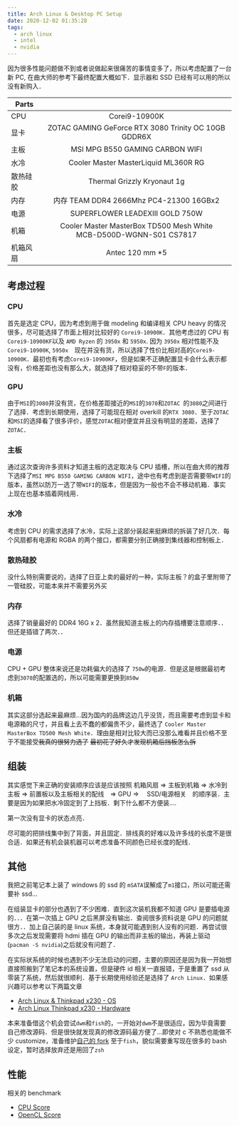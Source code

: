 ```yaml
---
title: Arch Linux & Desktop PC Setup
date: 2020-12-02 01:35:28
tags:
  - arch linux
  - intel
  - nvidia
---
```


因为很多性能问题做不到或者说做起来很痛苦的事情变多了，所以考虑配置了一台新 PC, 在曲大师的参考下最终配置大概如下．显示器和 SSD 已经有可以用的所以没有新购入．

<!-- <iframe id="bit-MA1BqkqXJWJwV7m0vFGK" src="https://bits.yue.coffee/e/MA1BqkqXJWJwV7m0vFGK?dark=1" width="80%" frameborder="0"></iframe> -->

| Parts    |                                                                          |
| -------- | :----------------------------------------------------------------------: |
| CPU      |                              Corei9-10900K                               |
| 显卡     |           ZOTAC GAMING GeForce RTX 3080 Trinity OC 10GB GDDR6X           |
| 主板     |                     MSI MPG B550 GAMING CARBON WIFI                      |
| 水冷     |                   Cooler Master MasterLiquid ML360R RG                   |
| 散热硅胶 |                       Thermal Grizzly Kryonaut 1g                        |
| 内存     |                 内存 TEAM DDR4 2666Mhz PC4-21300 16GBx2                  |
| 电源     |                     SUPERFLOWER LEADEXIII GOLD 750W                      |
| 机箱     | Cooler Master MasterBox TD500 Mesh White<br /> MCB-D500D-WGNN-S01 CS7817 |
| 机箱风扇 |                             Antec 120 mm \*5                             |

## 考虑过程

### CPU

首先是选定 CPU，因为考虑到用于做 modeling 和编译相关 CPU heavy 的情况很多，尽可能选择了市面上相对比较好的 `Corei9-10900K`．其他考虑过的 CPU 有`Corei9-10900KF`以及 `AMD Ryzen` 的 `3950x` 和 `5950x`.
因为 `3950x` 相对性能不及 `Corei9-10900K`, `5950x`　现在并没有货，所以选择了性价比相对高的`Corei9-10900K`．最初也有考虑`Corei9-10900KF`，但是如果不正确配置显卡会什么表示都没有，价格差距也没有那么大，就选择了相对稳妥的不带`F`的版本．

<!-- <iframe id="bit-aLoHgCCnmb547n4y99ES" src="https://bits.yue.coffee/e/aLoHgCCnmb547n4y99ES?dark=1" width="80%" frameborder="0"></iframe> -->

<!-- <iframe id="bit-z7YuUhyMtfZ8dWMMwjiB" src="https://bits.yue.coffee/e/z7YuUhyMtfZ8dWMMwjiB?dark=1" width="80%" frameborder="0"></iframe> -->

### GPU

由于`MSI`的`3080`并没有货，在价格差距接近的`MSI`的`3070`和`ZOTAC `的`3080`之间进行了选择．考虑到长期使用，选择了可能现在相对 overkill 的`RTX 3080`．至于`ZOTAC`和`MSI`的选择看了很多评价，感觉`ZOTAC`相对便宜并且没有明显的差距，选择了`ZOTAC`．

### 主板

通过这次查询许多资料才知道主板的选定取决与 CPU 插槽，所以在曲大师的推荐下选择了`MSI MPG B550 GAMING CARBON WIFI`，途中也有考虑到是否需要带`WIFI`的版本，虽然以防万一选了带`WIFI`的版本，但是因为一般也不会不移动机箱．事实上现在也基本插着网线用．

### 水冷

考虑到 CPU 的需求选择了水冷，实际上这部分装起来挺麻烦的拆装了好几次．每个风扇都有电源和 RGBA 的两个接口，都需要分别正确接到集线器和控制板上．

<!-- <iframe id="bit-McGZ6y6YfTspb7KnGKle" src="https://bits.yue.coffee/e/McGZ6y6YfTspb7KnGKle?dark=1" width="80%" frameborder="0" allowfullscreen></iframe> -->

### 散热硅胶

没什么特别需要说的，选择了日亚上卖的最好的一种，实际主板？的盒子里附带了一管硅胶，可能本来并不需要另外买

### 内存

选择了销量最好的 DDR4 16G x 2．虽然我知道主板上的内存插槽要注意顺序．．但还是插错了两次．．

### 电源

CPU + GPU 整体来说还是功耗偏大的选择了 `750w`的电源．但是这是根据最初考虑到`3070`的配置选的，所以可能需要更换到`850w`

### 机箱

其实这部分选起来最麻烦...因为国内的品牌这边几乎没货，而且需要考虑到显卡和电源箱的尺寸，并且看上去不蠢的都偏贵不少，最终选了 `Cooler Master MasterBox TD500 Mesh White`．理由是相对比较大而已没那么难看并且价格不至于不能接受<del>我真的很努力选了</del> <del>最初花了好久才发现机箱后挡板怎么拆</del>

## 组装

<!-- <iframe id="bit-aPJRpkweOBH8ufYh8nxv" src="https://bits.yue.coffee/e/aPJRpkweOBH8ufYh8nxv?dark=1" width="80%" frameborder="0"></iframe> -->

其实感觉下来正确的安装顺序应该是应该按照 机箱风扇 => 主板到机箱 => 水冷到主板 => 前置板以及主板相关的配线　=> GPU =>　 SSD/电源相关　的顺序装．主要是因为如果把水冷固定到了上挡板．剩下什么都不方便装....

<!-- <iframe id="bit-6JnayPDdhkrZpFF2WWl1" src="https://bits.yue.coffee/e/6JnayPDdhkrZpFF2WWl1?dark=1" width="80%" frameborder="0"></iframe> -->

第一次没有显卡的状态点亮．

<!-- <iframe id="bit-f04TQKjZp2Bs8i7xCc6i" src="https://bits.yue.coffee/e/f04TQKjZp2Bs8i7xCc6i?dark=1" width="80%" frameborder="0" allowfullscreen></iframe> -->

尽可能的把排线集中到了背面，并且固定．排线真的好难以及许多线的长度不是很合适．如果还有机会装机器可以考虑准备不同颜色已经长度的配线．

<!-- <iframe id="bit-ZsiDSHmRKExVYVenyoNz" src="https://bits.yue.coffee/e/ZsiDSHmRKExVYVenyoNz?dark=1" width="80%" frameborder="0"></iframe> -->

## 其他

我把之前笔记本上装了 windows 的 ssd 的 `mSATA`误解成了`m1`接口，所以可能还需要补 ssd...

在组装显卡的部分也遇到了不少困难．直到这次装机我都不知道 GPU 是要插电源的．．．在第一次插上 GPU 之后黑屏没有输出．查阅很多资料说是 GPU 的问题就很方．．加上自己装的是 linux 系统，本身就可能遇到别人没有的问题．再尝试很多次之后发现需要将 hdmi 插在 GPU 的输出而非主板的输出，再装上驱动(`pacman -S nvidia`)之后就没有问题了．

在实际状系统的时候也遇到不少无法启动的问题，主要的原因还是因为我一开始想直接照搬到了笔记本的系统设置，但是硬件 id 相关一直报错，于是重置了 ssd 从零装了系统，然后就很顺利．基于长期使用经验还是选择了 `Arch Linux`．如果感兴趣可以参考以下两篇文章

- [Arch Linux & Thinkpad x230 - OS](/arch-linux-with-thinkpad-x230-os)
- [Arch Linux Thinkpad x230 - Hardware](/arch-linux-with-thinkpad-x230-hardware)

本来准备借这个机会尝试`dwm`和`fish`的，一开始对`dwm`不是很适应，因为毕竟需要自己修改源码．但是很快就发现真的修改源码最方便了...即使对 c 不熟悉也能做不少 customize，准备维护[自己的 fork](https://github.com/rainy-me/dwm/)
至于`fish`，貌似需要重写现在很多的 bash 设定，暂时选择放弃还是用回了`zsh`

## 性能

相关的 benchmark

- [CPU Score](https://browser.geekbench.com/v5/cpu/5049295)
- [OpenCL Score](https://browser.geekbench.com/v5/compute/1955666)

<!-- <iframe id="bit-akAt8n76CKJKC2TKNmxE" src="https://bits.yue.coffee/e/akAt8n76CKJKC2TKNmxE?dark=1" width="80%" frameborder="0"></iframe> -->
<!-- <iframe id="bit-gulNhqZj9gG9V9m89iHo" src="https://bits.yue.coffee/e/gulNhqZj9gG9V9m89iHo?dark=1" width="80%" frameborder="0"></iframe> -->
